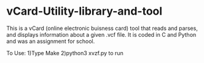 vCard-Utility-library-and-tool
==============================
This is a vCard (online electronic buisness card) tool that reads and parses, and displays information about a given .vcf file.
It is coded in C and Python and was an assignment for school. 


To Use:
1)Type Make 
2)python3 xvzf.py to run
